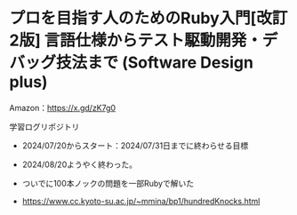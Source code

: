 # プロを目指す人のためのRuby入門[改訂2版] 言語仕様からテスト駆動開発・デバッグ技法まで (Software Design plus)
Amazon：https://x.gd/zK7g0

学習ログリポジトリ

- 2024/07/20からスタート：2024/07/31日までに終わらせる目標
- 2024/08/20ようやく終わった。

- ついでに100本ノックの問題を一部Rubyで解いた
- https://www.cc.kyoto-su.ac.jp/~mmina/bp1/hundredKnocks.html
